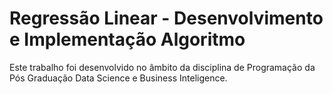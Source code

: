 # Regressão Linear - Desenvolvimento e Implementação Algoritmo

Este trabalho foi desenvolvido no âmbito da disciplina de Programação da Pós Graduação Data Science e Business Inteligence.



